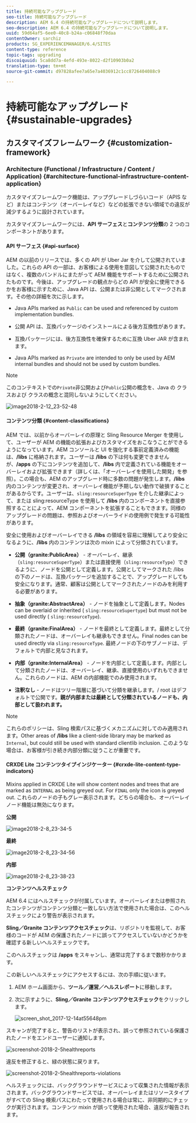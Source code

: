 ```yaml
---
title: 持続可能なアップグレード
seo-title: 持続可能なアップグレード
description: AEM 6.4 の持続可能なアップグレードについて説明します。
seo-description: AEM 6.4 の持続可能なアップグレードについて説明します。
uuid: 59d64af5-6ee0-40c8-b24a-c06848f70daa
contentOwner: sarchiz
products: SG_EXPERIENCEMANAGER/6.4/SITES
content-type: reference
topic-tags: upgrading
discoiquuid: 5ca8dd7a-4efd-493e-8022-d2f10903b0a2
translation-type: tm+mt
source-git-commit: d97828afee7a65e7a4036912c1cc8726404088c9

---
```



# 持続可能なアップグレード{#sustainable-upgrades}

## カスタマイズフレームワーク {#customization-framework}

### Architecture (Functional / Infrastructure / Content / Application)  {#architecture-functional-infrastructure-content-application}

カスタマイズフレームワーク機能は、アップグレードしづらいコード（APIS など）またはコンテンツ（オーバーレイなど）などの拡張できない領域での違反が減少するように設計されています。

カスタマイズフレームワークには、**API サーフェス**&#x200B;と&#x200B;**コンテンツ分類**&#x200B;の 2 つのコンポーネントがあります。

#### API サーフェス {#api-surface}

AEM の以前のリリースでは、多くの API が Uber Jar を介して公開されていました。これらの API の一部は、お客様による使用を意図して公開されたものではなく、複数のバンドルにまたがって AEM 機能をサポートするために公開されたものです。今後は、アップグレードの観点からどの API が安全に使用できるかをお客様に示すために、Java API は、公開または非公開としてマークされます。その他の詳細を次に示します。

* Java APIs marked as `Public` can be used and referenced by custom implementation bundles.

* 公開 API は、互換パッケージのインストールによる後方互換性があります。
* 互換パッケージには、後方互換性を確保するために互換 Uber JAR が含まれます。
* Java APIs marked as `Private` are intended to only be used by AEM internal bundles and should not be used by custom bundles.

>[!NOTE]
>
>このコンテキストでの`Private`非公開および`Public`公開の概念を、Java の クラスおよび クラスの概念と混同しないようにしてください。

![image2018-2-12_23-52-48](assets/image2018-2-12_23-52-48.png)

#### コンテンツ分類 {#content-classifications}

AEM では、以前からオーバーレイの原理と Sling Resource Merger を使用して、ユーザーが AEM の機能の拡張およびカスタマイズをおこなうことができるようになっています。AEM コンソールと UI を強化する事前定義済みの機能は、**/libs** に格納されます。ユーザーは **/libs** の下は何も変更できませんが、**/apps** の下にコンテンツを追加して、**/libs** 内で定義されている機能をオーバーレイおよび拡張できます（詳しくは、「オーバーレイを使用した開発」を参照）。この場合も、AEM のアップグレード時に多数の問題が発生します。**/libs** 内のコンテンツが変更され、オーバーレイ機能が予期しない動作で破損することがあるからです。ユーザーは、`sling:resourceSuperType` を介した継承によって、または sling:resourceType を使用して **/libs** 内のコンポーネントを直接参照することによって、AEM コンポーネントを拡張することもできます。同様のアップグレードの問題は、参照およびオーバーライドの使用例で発生する可能性があります。

安全に使用およびオーバーレイできる **/libs** の領域を容易に理解してより安全になるように、**/libs** 内のコンテンツは次の mixin によって分類されています。

* **公開（granite:PublicArea）** - オーバーレイ、継承（`sling:resourceSuperType`）または直接使用（`sling:resourceType`）できるように、ノードを公開として定義します。公開としてマークされた /libs の下のノードは、互換パッケージを追加することで、アップグレードしても安全になります。通常、顧客は公開としてマークされたノードのみを利用する必要があります。

* **抽象（granite:AbstractArea）** - ノードを抽象として定義します。Nodes can be overlaid or inherited ( `sling:resourceSupertype`) but must not be used directly ( `sling:resourceType`).

* **最終（granite:FinalArea）** - ノードを最終として定義します。最終として分類されたノードは、オーバーレイも継承もできません。Final nodes can be used directly via `sling:resourceType`. 最終ノードの下のサブノードは、デフォルトで内部と見なされます。

* **内部（granite:InternalArea）** - ノードを内部として定義します。内部として分類されたノードは、オーバーレイ、継承、直接使用のいずれもできません。これらのノードは、AEM の内部機能でのみ使用されます。

* **注釈なし** - ノードはツリー階層に基づいて分類を継承します。/ root はデフォルトで公開です。**親が内部または最終として分類されているノードも、内部として扱われます。**

>[!NOTE]
>
>これらのポリシーは、Sling 検索パスに基づくメカニズムに対してのみ適用されます。Other areas of **/libs** like a client-side library may be marked as `Internal`, but could still be used with standard clientlib inclusion. このような場合は、お客様が引き続き内部分類に従うことが重要です。

#### CRXDE Lite コンテンツタイプインジケーター {#crxde-lite-content-type-indicators}

Mixins applied in CRXDE Lite will show content nodes and trees that are marked as `INTERNAL` as being greyed out. For `FINAL` only the icon is greyed out. これらのノードの子もグレー表示されます。どちらの場合も、オーバーレイノード機能は無効になります。

**公開**

![image2018-2-8_23-34-5](assets/image2018-2-8_23-34-5.png)

**最終**

![image2018-2-8_23-34-56](assets/image2018-2-8_23-34-56.png)

**内部**

![image2018-2-8_23-38-23](assets/image2018-2-8_23-38-23.png)

**コンテンツヘルスチェック**

AEM 6.4 にはヘルスチェックが付属しています。オーバーレイまたは参照されたコンテンツがコンテンツ分類と一致しない方法で使用された場合は、このヘルスチェックにより警告が表示されます。

**Sling／Granite コンテンツアクセスチェック**&#x200B;は、リポジトリを監視して、お客様のコードが AEM の保護されたノードに誤ってアクセスしていないかどうかを確認する新しいヘルスチェックです。

このヘルスチェックは **/apps** をスキャンし、通常は完了するまで数秒かかります。

この新しいヘルスチェックにアクセスするには、次の手順に従います。

1. AEM ホーム画面から、**ツール／運営／ヘルスレポート**&#x200B;に移動します。
1. 次に示すように、**Sling／Granite コンテンツアクセスチェック**&#x200B;をクリックします。

   ![screen_shot_2017-12-14at55648pm](assets/screen_shot_2017-12-14at55648pm.png)

スキャンが完了すると、警告のリストが表示され、誤って参照されている保護されたノードをエンドユーザーに通知します。

![screenshot-2018-2-5healthreports](assets/screenshot-2018-2-5healthreports.png)

違反を修正すると、緑の状態に戻ります。

![screenshot-2018-2-5healthreports-violations](assets/screenshot-2018-2-5healthreports-violations.png)

ヘルスチェックには、バックグラウンドサービスによって収集された情報が表示されます。バックグラウンドサービスでは、オーバーレイまたはリソースタイプがすべての Sling 検索パスにわたって使用される場合は常に、非同期的にチェックが実行されます。コンテンツ mixin が誤って使用された場合、違反が報告されます。
